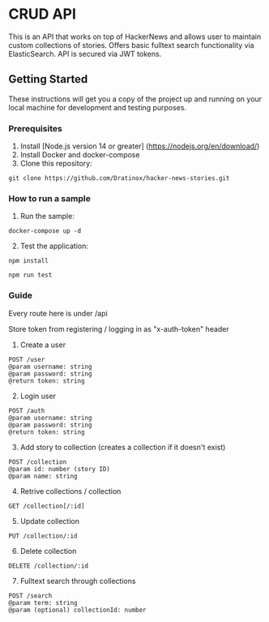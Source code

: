# CRUD API
This is an API that works on top of HackerNews and allows user to maintain custom collections of stories.
Offers basic fulltext search functionality via ElasticSearch.
API is secured via JWT tokens.
## Getting Started
These instructions will get you a copy of the project up and running on your local machine for development and testing purposes. 

### Prerequisites

1. Install [Node.js version 14 or greater] (https://nodejs.org/en/download/)
2. Install Docker and docker-compose
3. Clone this repository:
```
git clone https://github.com/Dratinox/hacker-news-stories.git
```

### How to run a sample

1. Run the sample:

```
docker-compose up -d
```

2. Test the application:

```
npm install

npm run test
```

### Guide
Every route here is under /api

Store token from registering / logging in as "x-auth-token" header

1. Create a user

```
POST /user
@param username: string
@param password: string
@return token: string
```
2. Login user

```
POST /auth
@param username: string
@param password: string
@return token: string
```

3. Add story to collection (creates a collection if it doesn't exist)

```
POST /collection
@param id: number (story ID)
@param name: string
```
4. Retrive collections / collection

```
GET /collection[/:id]
```
5. Update collection

```
PUT /collection/:id
```

6. Delete collection

```
DELETE /collection/:id
```

7. Fulltext search through collections

```
POST /search
@param term: string
@param (optional) collectionId: number
```

